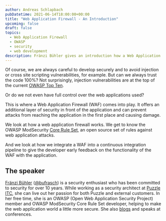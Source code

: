 ```yaml
---
author: Andreas Schlapbach
pubDatetime: 2021-06-14T18:00:00+00:00
title: "Web Application Firewall - An Introduction"
upcoming: false
draft: false
topics:
  - Web Application Firewall
  - OWASP
  - security
  - web development
description: Fränzi Bühler gives an introduction how a Web Application Firewall helps to protect against common security flaws of web applications.
---
```


Of course, we are always careful to develop securely and to avoid injection or cross site scripting vulnerabilities, for example. But can we always trust the code 100%?
Not surprisingly, injection vulnerabilities are at the top of the current <a href="https://owasp.org/www-project-top-ten/">OWASP Top Ten</a>.

Or do we not even have full control over the web applications used?

This is where a Web Application Firewall (WAF) comes into play. It offers an additional layer of security in front of the application and can prevent attacks from reaching the application in the first place and causing damage.

We look at how a web application firewall works. We get to know the OWASP ModSecurity <a href="https://coreruleset.org/">Core Rule Set</a>, an open source set of rules against web application attacks.

And we look at how we integrate a WAF into a continuous integration pipeline to give the developer early feedback on the functionality of the WAF with the application.

## The speaker

<a href="https://www.linkedin.com/in/franziska-buehler-bb037a163/">Fränzi Bühler</a> (<a href="https://twitter.com/bufrasch">@bufrasch</a>) is a security enthusiast who has been committed to security for over 10 years. While working as a security architect at <a href="https://www.puzzle.ch/">Puzzle ITC</a>, she can live out her passion for both Puzzle and external customers. In her free time, she is an OWASP (Open Web Application Security Project) member and OWASP ModSecurity Core Rule Set developer, helping to make the web application world a little more secure. She also <a href="https://franbuehler.github.io">blogs</a> and speaks at conferences.
